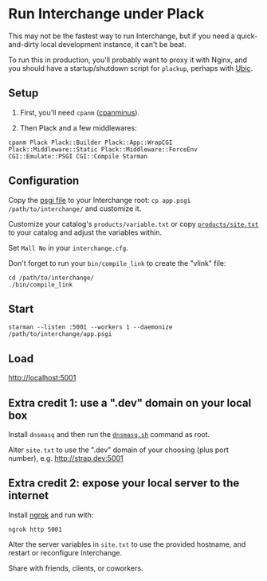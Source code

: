 # Run Interchange under Plack

This may not be the fastest way to run Interchange, but if you need a
quick-and-dirty local development instance, it can't be beat.

To run this in production, you'll probably want to proxy it with Nginx,
and you should have a startup/shutdown script for `plackup`, perhaps
with [Ubic](https://metacpan.org/pod/Ubic).

## Setup

1. First, you'll need `cpanm` ([cpanminus](http://cpanmin.us)).

2. Then Plack and a few middlewares:

```
cpanm Plack Plack::Builder Plack::App::WrapCGI Plack::Middleware::Static Plack::Middleware::ForceEnv CGI::Emulate::PSGI CGI::Compile Starman
```

## Configuration

Copy the [psgi file](app.psgi) to your Interchange root:
`cp app.psgi /path/to/interchange/`
and customize it.

Customize your catalog's `products/variable.txt` or copy
[`products/site.txt`](products/site.txt) to your catalog and adjust the
variables within.

Set `Mall No` in your `interchange.cfg`.

Don't forget to run your `bin/compile_link` to create the "vlink" file:
```
cd /path/to/interchange/
./bin/compile_link
```

## Start

`starman --listen :5001 --workers 1 --daemonize /path/to/interchange/app.psgi`

## Load

[http://localhost:5001](http://localhost:5001/)

## Extra credit 1: use a ".dev" domain on your local box

Install `dnsmasq` and then run the [`dnsmasq.sh`](dnsmasq.sh) command as root.

Alter `site.txt` to use the ".dev" domain of your choosing (plus port
number), e.g. http://strap.dev:5001

## Extra credit 2: expose your local server to the internet

Install [ngrok](https://ngrok.com/) and run with:
```
ngrok http 5001
```

Alter the server variables in `site.txt` to use the provided hostname,
and restart or reconfigure Interchange.

Share with friends, clients, or coworkers.
